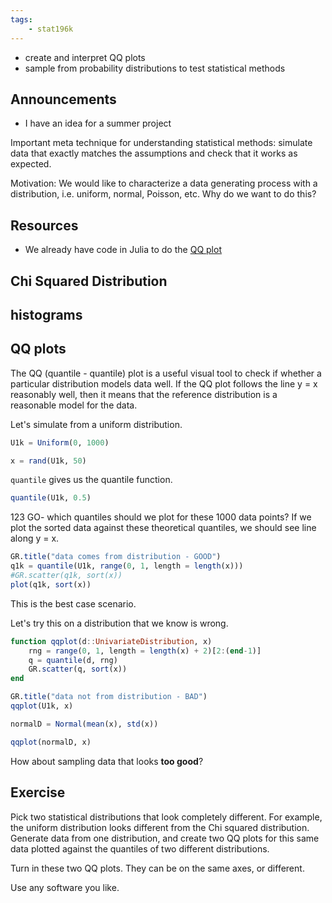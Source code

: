 ```yaml
---
tags:
    - stat196k
---
```


- create and interpret QQ plots
- sample from probability distributions to test statistical methods

## Announcements

- I have an idea for a summer project

Important meta technique for understanding statistical methods: simulate data that exactly matches the assumptions and check that it works as expected.

Motivation: We would like to characterize a data generating process with a distribution, i.e. uniform, normal, Poisson, etc.
Why do we want to do this?


## Resources

- We already have code in Julia to do the [QQ plot](https://github.com/JuliaPlots/StatsPlots.jl#quantile-quantile-plots)


## Chi Squared Distribution


## histograms


## QQ plots

The QQ (quantile - quantile) plot is a useful visual tool to check if whether a particular distribution models data well.
If the QQ plot follows the line y = x reasonably well, then it means that the reference distribution is a reasonable model for the data.

Let's simulate from a uniform distribution.

```julia
U1k = Uniform(0, 1000)

x = rand(U1k, 50)
```

`quantile` gives us the quantile function.

```julia
quantile(U1k, 0.5)
```

123 GO- which quantiles should we plot for these 1000 data points?
If we plot the sorted data against these theoretical quantiles, we should see line along y = x.

```julia
GR.title("data comes from distribution - GOOD")
q1k = quantile(U1k, range(0, 1, length = length(x)))
#GR.scatter(q1k, sort(x))
plot(q1k, sort(x))
```

This is the best case scenario.

Let's try this on a distribution that we know is wrong.

```julia
function qqplot(d::UnivariateDistribution, x)
    rng = range(0, 1, length = length(x) + 2)[2:(end-1)]
    q = quantile(d, rng)
    GR.scatter(q, sort(x))
end

GR.title("data not from distribution - BAD")
qqplot(U1k, x)

normalD = Normal(mean(x), std(x))

qqplot(normalD, x)
```

How about sampling data that looks __too good__?


## Exercise


Pick two statistical distributions that look completely different.
For example, the uniform distribution looks different from the Chi squared distribution.
Generate data from one distribution, and create two QQ plots for this same data plotted against the quantiles of two different distributions.

Turn in these two QQ plots.
They can be on the same axes, or different.

Use any software you like.
